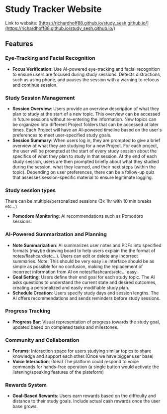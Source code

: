 # Study Tracker Website

Link to website: [https://richardhoff88.github.io/study_sesh.github.io/](https://richardhoff88.github.io/study_sesh.github.io/)


## Features

### Eye-Tracking and Facial Recognition
- **Focus Verification**: Use AI-powered eye-tracking and facial recognition to ensure users are focused during study sessions. Detects distractions, such as using phone, and pauses the session with a warning to refocus and continue session.

### Study Session Management
- **Session Overview**: Users provide an overview description of what they plan to study at the start of a new topic. This overview can be accessed in future sessions without re-entering the information. New topics can be organized into different Project folders that can be accessed at later times.  Each Project will have an AI-powered timeline based on the user's preferences to meet user-specified study goals.
- **Session Summary**: When users log in, they are prompted to give a brief overview of what they are studying for a new Project.  For each project, the user will be prompted at the start of every study session about the specifics of what they plan to study in that session. At the end of each study session, users are then prompted briefly about what they studied during the session, what they learned, and their next steps (within the topic). Depending on user preferences, there can be a follow-up quiz that assesses session-specific material to ensure legitimate logging.

### Study session types
There can be multiple/personalized sessions (3x 1hr with 10 min breaks etc...)
- **Pomodoro Monitoring**: AI recommendations such as Pomodoro sessions.

### AI-Powered Summarization and Planning
- **Note Summarization**: AI summarizes user notes and PDFs into specified formats (maybe drawing board to help users explain the the format of notes/flashcard/etc...). Users can edit or delete any incorrect summaries. Note: This should be very easy i.e interface should be as simple as possible for no confusion, making the replacement of incorrect information from AI on notes/flashcards/etc... easy.
- **Goal Setting**: Users define their end goal for each study topic. The AI asks questions to understand the current state and desired outcomes, creating a personalized and easily modifiable study plan.
- **Schedule Creation**: Users specify study days and session lengths. The AI offers recommendations and sends reminders before study sessions.

### Progress Tracking
- **Progress Bar**: Visual representation of progress towards the study goal, updated based on completed tasks and milestones.

### Community and Collaboration
- **Forums**: Interaction space for users studying similar topics to share knowledge and support each other.(Once we have bigger user base)
- **Voice Interaction**: (Idea) The platform could respond to voice commands for hands-free operation (a single button would activate the listening/speaking features of the plateform)

### Rewards System
- **Goal-Based Rewards**: Users earn rewards based on the difficulty and distance to their study goals. Include actual cash rewards once the user base grows.

